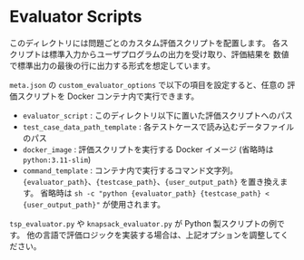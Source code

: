 # Evaluator Scripts

このディレクトリには問題ごとのカスタム評価スクリプトを配置します。
各スクリプトは標準入力からユーザプログラムの出力を受け取り、評価結果を
数値で標準出力の最後の行に出力する形式を想定しています。

`meta.json` の `custom_evaluator_options` で以下の項目を設定すると、任意の
評価スクリプトを Docker コンテナ内で実行できます。

- `evaluator_script` : このディレクトリ以下に置いた評価スクリプトへのパス
- `test_case_data_path_template` : 各テストケースで読み込むデータファイルのパス
- `docker_image` : 評価スクリプトを実行する Docker イメージ (省略時は `python:3.11-slim`)
- `command_template` : コンテナ内で実行するコマンド文字列。
  `{evaluator_path}`、`{testcase_path}`、`{user_output_path}` を置き換えます。
  省略時は `sh -c "python {evaluator_path} {testcase_path} < {user_output_path}"` が使用されます。

`tsp_evaluator.py` や `knapsack_evaluator.py` が Python 製スクリプトの例です。
他の言語で評価ロジックを実装する場合は、上記オプションを調整してください。
